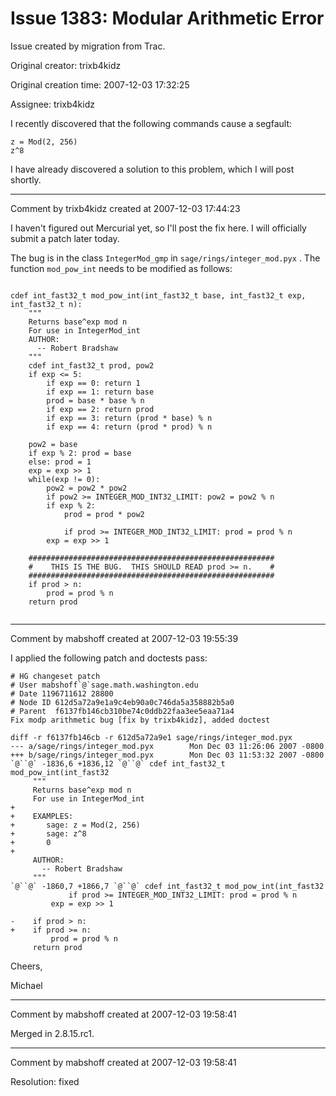 # Issue 1383: Modular Arithmetic Error

Issue created by migration from Trac.

Original creator: trixb4kidz

Original creation time: 2007-12-03 17:32:25

Assignee: trixb4kidz

I recently discovered that the following commands cause a segfault:


```
z = Mod(2, 256)
z^8
```


I have already discovered a solution to this problem, which I will post shortly.


---

Comment by trixb4kidz created at 2007-12-03 17:44:23

I haven't figured out Mercurial yet, so I'll post the fix here.  I will officially submit a patch later today.

The bug is in the class `IntegerMod_gmp` in `sage/rings/integer_mod.pyx` .  The function `mod_pow_int` needs to be modified as follows:




```

cdef int_fast32_t mod_pow_int(int_fast32_t base, int_fast32_t exp, int_fast32_t n):
    """
    Returns base^exp mod n
    For use in IntegerMod_int
    AUTHOR:
      -- Robert Bradshaw
    """
    cdef int_fast32_t prod, pow2
    if exp <= 5:
        if exp == 0: return 1
        if exp == 1: return base
        prod = base * base % n
        if exp == 2: return prod
        if exp == 3: return (prod * base) % n
        if exp == 4: return (prod * prod) % n

    pow2 = base
    if exp % 2: prod = base
    else: prod = 1
    exp = exp >> 1
    while(exp != 0):
        pow2 = pow2 * pow2
        if pow2 >= INTEGER_MOD_INT32_LIMIT: pow2 = pow2 % n
        if exp % 2:
            prod = prod * pow2

            if prod >= INTEGER_MOD_INT32_LIMIT: prod = prod % n
        exp = exp >> 1

    #######################################################
    #    THIS IS THE BUG.  THIS SHOULD READ prod >= n.    #
    #######################################################
    if prod > n:
        prod = prod % n
    return prod


```



---

Comment by mabshoff created at 2007-12-03 19:55:39

I applied the following patch and doctests pass:

```
# HG changeset patch
# User mabshoff`@`sage.math.washington.edu
# Date 1196711612 28800
# Node ID 612d5a72a9e1a9c4eb90a0c746da5a358882b5a0
# Parent  f6137fb146cb310be74c0ddb22faa3ee5eaa71a4
Fix modp arithmetic bug [fix by trixb4kidz], added doctest

diff -r f6137fb146cb -r 612d5a72a9e1 sage/rings/integer_mod.pyx
--- a/sage/rings/integer_mod.pyx        Mon Dec 03 11:26:06 2007 -0800
+++ b/sage/rings/integer_mod.pyx        Mon Dec 03 11:53:32 2007 -0800
`@``@` -1836,6 +1836,12 `@``@` cdef int_fast32_t mod_pow_int(int_fast32
     """
     Returns base^exp mod n
     For use in IntegerMod_int
+
+    EXAMPLES:
+       sage: z = Mod(2, 256)
+       sage: z^8
+       0
+
     AUTHOR:
       -- Robert Bradshaw
     """
`@``@` -1860,7 +1866,7 `@``@` cdef int_fast32_t mod_pow_int(int_fast32
             if prod >= INTEGER_MOD_INT32_LIMIT: prod = prod % n
         exp = exp >> 1

-    if prod > n:
+    if prod >= n:
         prod = prod % n
     return prod
```


Cheers,

Michael


---

Comment by mabshoff created at 2007-12-03 19:58:41

Merged in 2.8.15.rc1.


---

Comment by mabshoff created at 2007-12-03 19:58:41

Resolution: fixed

